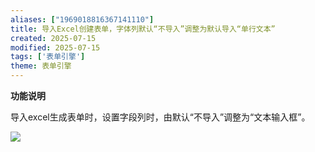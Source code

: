 ```yaml
---
aliases: ["1969018816367141110"]
title: 导入Excel创建表单，字体列默认“不导入”调整为默认导入“单行文本”
created: 2025-07-15
modified: 2025-07-15
tags: ['表单引擎']
theme: 表单引擎
---
```


**功能说明**

导入excel生成表单时，设置字段列时，由默认“不导入”调整为“文本输入框”。

![](https://myhelpdoc.oss-cn-heyuan.aliyuncs.com/mdimages/c6c2d4daef4f16414d89ce06bd7e4d49.jpg)
